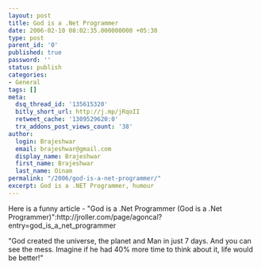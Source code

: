 ```yaml
---
layout: post
title: God is a .Net Programmer
date: 2006-02-10 08:02:35.000000000 +05:30
type: post
parent_id: '0'
published: true
password: ''
status: publish
categories:
- General
tags: []
meta:
  dsq_thread_id: '135615320'
  bitly_short_url: http://j.mp/jRqoII
  retweet_cache: '1309529620:0'
  trx_addons_post_views_count: '38'
author:
  login: Brajeshwar
  email: brajeshwar@gmail.com
  display_name: Brajeshwar
  first_name: Brajeshwar
  last_name: Oinam
permalink: "/2006/god-is-a-net-programmer/"
excerpt: God is a .NET Programmer, humour
---
```

<p>Here is a funny article - "God is a .Net Programmer (God is a .Net Programmer)":http://jroller.com/page/agoncal?entry=god_is_a_net_programmer</p>
<p>"God created the universe, the planet and Man in just 7 days. And you can see the mess. Imagine if he had 40% more time to think about it, life would be better!"</p>
